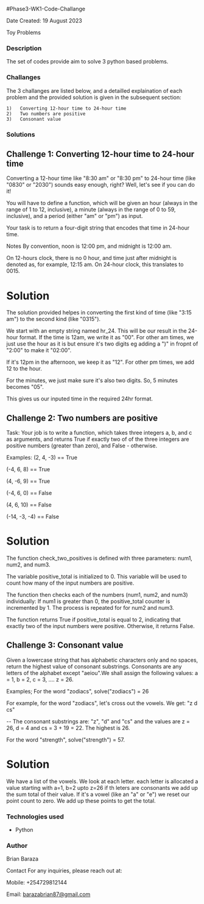#Phase3-WK1-Code-Challange

Date Created: 19 August 2023

Toy Problems


### Description

The set of codes  provide aim to solve 3 python based problems. 



### Challanges

The 3 challanges are listed below, and a detailled explaination of each problem and the provided solution is given in the subsequent section:

	1)   Converting 12-hour time to 24-hour time
	2)   Two numbers are positive
	3)   Consonant value


### Solutions

## Challenge 1: Converting 12-hour time to 24-hour time

Converting a 12-hour time like "8:30 am" or "8:30 pm" to 24-hour time (like "0830" or "2030") sounds easy enough, right? Well,
let's see if you can do it!

You will have to define a function, which will be given an hour (always in the range of 1 to 12, inclusive), a minute (always in the range of 0 to 59, inclusive), 
and a period (either "am" or "pm") as input.

Your task is to return a four-digit string that encodes that time in 24-hour time.

Notes
By convention, noon is 12:00 pm, and midnight is 12:00 am.

On 12-hours clock, there is no 0 hour, and time just after midnight is denoted as, for example, 12:15 am. On 24-hour clock, this translates to 0015. 

# Solution 

The solution provided  helpes in converting the first kind of time (like "3:15 am") to the second kind (like "0315").

We start with an empty string named hr_24. This will be our result in the 24-hour format. If the time  is 12am, we write it as "00".
For other am times, we just use the hour as it is but ensure it's two digits eg adding a ")" in fropnt of "2:00" to make it "02:00".

If it's 12pm in the afternoon, we keep it as "12".
For other pm times, we add 12 to the hour. 

For the minutes, we just make sure it's also two digits. So, 5 minutes becomes "05".

This gives us our inputed time in the required 24hr format.

## Challenge 2: Two numbers are positive

Task:
Your job is to write a function, which takes three integers a, b, and c as arguments, and returns True if exactly two of of the three integers are positive numbers (greater than zero), and False - otherwise.

Examples:
(2, 4, -3) == True

(-4, 6, 8) == True

(4, -6, 9) == True

(-4, 6, 0) == False

(4, 6, 10) == False

(-14, -3, -4) == False

# Solution 

The function check_two_positives is defined with three parameters: num1, num2, and num3.

The variable positive_total is initialized to 0. This variable will be used to count how many of the input numbers are positive.

The function then checks each of the numbers (num1, num2, and num3) individually:
If num1 is greater than 0, the positive_total counter is incremented by 1.
The process is repeated for for num2 and num3.

The function returns True if positive_total is equal to 2, indicating that exactly two of the input numbers were positive. Otherwise, it returns False.

## Challenge 3: Consonant value

Given a lowercase string that has alphabetic characters only and no spaces, return the highest value of consonant substrings. Consonants are any letters of the alphabet except "aeiou".We shall assign the following values: a = 1, b = 2, c = 3, .... z = 26.

Examples;
For the word "zodiacs", solve("zodiacs") = 26

For example, for the word "zodiacs", let's cross out the vowels. We get: "z d cs"

-- The consonant substrings are: "z", "d" and "cs" and the values are z = 26, d = 4 and cs = 3 + 19 = 22. The highest is 26.

For the word "strength", solve("strength") = 57.



# Solution 

We have a list of the vowels.
We look at each letter.
each letter is allocated a value starting with a=1, b=2 upto z=26
if th leters are consonants we add up the sum total of their value.
If it's a vowel (like an "a" or "e") we reset our point count to zero. 
We add up these points to get the total.



### Technologies used

- Python

### Author

Brian Baraza

Contact
For any inquiries, please reach out at:

Mobile: +254729812144

Email: barazabrian87@gmail.com








